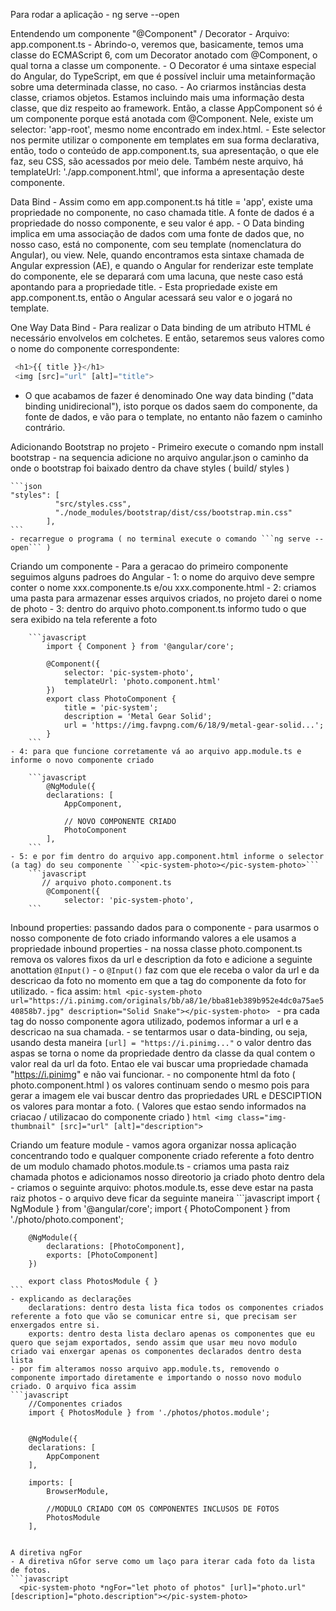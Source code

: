 Para rodar a aplicação
    - ng serve --open

Entendendo um componente "@Component" / Decorator
    - Arquivo: app.component.ts
    - Abrindo-o, veremos que, basicamente, temos uma classe do ECMAScript 6, com um Decorator anotado com @Component, o qual torna a classe um componente. 
    - O Decorator é uma sintaxe especial do Angular, do TypeScript, em que é possível incluir uma metainformação sobre uma determinada classe, no caso.
    - Ao criarmos instâncias desta classe, criamos objetos. Estamos incluindo mais uma informação desta classe, que diz respeito ao framework. Então, a classe AppComponent só é um componente porque está anotada com @Component. Nele, existe um selector: 'app-root', mesmo nome encontrado em index.html.
    - Este selector nos permite utilizar o componente em templates em sua forma declarativa, então, todo o conteúdo de app.component.ts, sua apresentação, o que ele faz, seu CSS, são acessados por meio dele. Também neste arquivo, há templateUrl: './app.component.html', que informa a apresentação deste componente.


Data Bind
    - Assim como em app.component.ts há title = 'app', existe uma propriedade no componente, no caso chamada title. A fonte de dados é a propriedade do nosso componente, e seu valor é app.
    - O Data binding implica em uma associação de dados com uma fonte de dados que, no nosso caso, está no componente, com seu template (nomenclatura do Angular), ou view. Nele, quando encontramos esta sintaxe chamada de Angular expression (AE), e quando o Angular for renderizar este template do componente, ele se deparará com uma lacuna, que neste caso está apontando para a propriedade title.
    - Esta propriedade existe em app.component.ts, então o Angular acessará seu valor e o jogará no template.

One Way Data Bind
    - Para realizar o Data binding de um atributo HTML é necessário envolvelos em colchetes. E então, setaremos seus valores como o nome do componente correspondente:

   ```javascript 
    <h1>{{ title }}</h1>
    <img [src]="url" [alt]="title">
   ```

   - O que acabamos de fazer é denominado One way data binding ("data binding unidirecional"), isto porque os dados saem do componente, da fonte de dados, e vão para o template, no entanto não fazem o caminho contrário.


Adicionando Bootstrap no projeto
    - Primeiro execute o comando npm install bootstrap
    - na sequencia adicione no arquivo angular.json o caminho da onde o bootstrap foi baixado dentro da chave styles ( build/ styles )
    
    ```json
    "styles": [
              "src/styles.css",
              "./node_modules/bootstrap/dist/css/bootstrap.min.css"
            ],
    ```
    - recarregue o programa ( no terminal execute o comando ```ng serve --open``` )

Criando um componente
    - Para a geracao do primeiro componente seguimos alguns padroes do Angular
    - 1: o nome do arquivo deve sempre conter o nome xxx.componente.ts e/ou xxx.componente.html
    - 2: criamos uma pasta para armazenar esses arquivos criados, no projeto darei o nome de photo
    - 3: dentro do arquivo photo.component.ts informo tudo o que sera exibido na tela referente a foto
        
        ```javascript
            import { Component } from '@angular/core';

            @Component({
                selector: 'pic-system-photo',
                templateUrl: 'photo.component.html'
            })
            export class PhotoComponent {
                title = 'pic-system';
                description = 'Metal Gear Solid';
                url = 'https://img.favpng.com/6/18/9/metal-gear-solid...';
            }
        ```
    - 4: para que funcione corretamente vá ao arquivo app.module.ts e informe o novo componente criado
        
        ```javascript
            @NgModule({
            declarations: [
                AppComponent,
                
                // NOVO COMPONENTE CRIADO
                PhotoComponent
            ],
        ```
    - 5: e por fim dentro do arquivo app.component.html informe o selector (a tag) do seu componente ```<pic-system-photo></pic-system-photo>```
        ```javascript
           // arquivo photo.component.ts
            @Component({
                selector: 'pic-system-photo',
        ```

Inbound properties: passando dados para o componente
    - para usarmos o nosso componente de foto criado informando valores a ele usamos a propriedade inbound properties
    - na nossa classe photo.component.ts remova os valores fixos da url e description da foto e adicione a seguinte anottation ```@Input()```
    - o ```@Input()``` faz com que ele receba o valor da url e da descricao da foto no momento em que a tag do componente da foto for utilizado.
    - fica assim:
        ```html
        <pic-system-photo url="https://i.pinimg.com/originals/bb/a8/1e/bba81eb389b952e4dc0a75ae540858b7.jpg" description="Solid Snake"></pic-system-photo>
        ```
    - pra cada tag do nosso componente agora utilizado, podemos informar a url e a descricao na sua chamada.
    - se tentarmos usar o data-binding, ou seja, usando desta maneira ```[url] = "https://i.pinimg..."``` o valor dentro das aspas se torna o nome da propriedade dentro da classe da qual contem o valor real da url da foto. Entao ele vai buscar uma propriedade chamada "https://i.pinimg" e não vai funcionar.
    - no componente html da foto ( photo.component.html ) os valores continuam sendo o mesmo pois para gerar a imagem ele vai buscar dentro das propriedades URL e DESCIPTION os valores para montar a foto. ( Valores que estao sendo informados na criacao / utilizacao do componente criado )
        ```html
        <img class="img-thumbnail" [src]="url" [alt]="description">
        ```

Criando um feature module
    - vamos agora organizar nossa aplicação concentrando todo e qualquer componente criado referente a foto dentro de um modulo chamado photos.module.ts
    - criamos uma pasta raiz chamada photos e adicionamos nosso direotorio ja criado photo dentro dela
    - criamos o seguinte arquivo: photos.module.ts, esse deve estar na pasta raiz photos
    - o arquivo deve ficar da seguinte maneira
    ```javascript
        import { NgModule } from '@angular/core';
        import { PhotoComponent } from './photo/photo.component';

        @NgModule({
            declarations: [PhotoComponent],
            exports: [PhotoComponent]
        })

        export class PhotosModule { }
    ```
    - explicando as declarações
        declarations: dentro desta lista fica todos os componentes criados referente a foto que vão se comunicar entre si, que precisam ser enxergados entre si.
        exports: dentro desta lista declaro apenas os componentes que eu quero que sejam exportados, sendo assim que usar meu novo modulo criado vai enxergar apenas os componentes declarados dentro desta lista
    - por fim alteramos nosso arquivo app.module.ts, removendo o componente importado diretamente e importando o nosso novo modulo criado. O arquivo fica assim
    ```javascript
        //Componentes criados
        import { PhotosModule } from './photos/photos.module';


        @NgModule({
        declarations: [
            AppComponent
        ],

        imports: [
            BrowserModule,

            //MODULO CRIADO COM OS COMPONENTES INCLUSOS DE FOTOS
            PhotosModule
        ],
  ```

A diretiva ngFor
 - A diretiva nGfor serve como um laço para iterar cada foto da lista de fotos.
 ```javascript
    <pic-system-photo *ngFor="let photo of photos" [url]="photo.url" [description]="photo.description"></pic-system-photo>
 ```